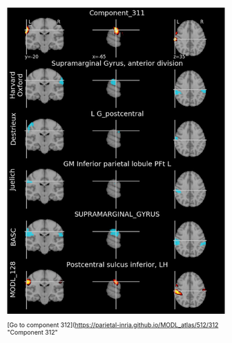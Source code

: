 


![311](preliminary/311.jpg "Component 311")

[Go to component 312](https://parietal-inria.github.io/MODL_atlas/512/312 "Component 312"